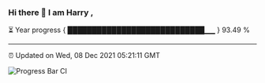 ### Hi there 👋 I am Harry , 

⏳ Year progress { ████████████████████████████▁▁ } 93.49 %

---

⏰ Updated on Wed, 08 Dec 2021 05:21:11 GMT

![Progress Bar CI](https://github.com/duykhang68/duykhang68/workflows/Progress%20Bar%20CI/badge.svg)
